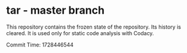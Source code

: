 # tar - master branch

This repository contains the frozen state of the repository.
Its history is cleared. It is used only for static code
analysis with Codacy.

Commit Time: 1728446544